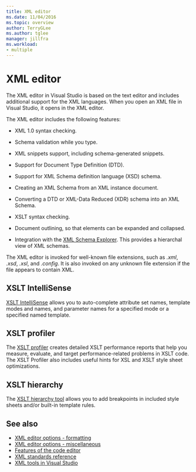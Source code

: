 ```yaml
---
title: XML editor
ms.date: 11/04/2016
ms.topic: overview
author: TerryGLee
ms.author: tglee
manager: jillfra
ms.workload:
- multiple
---
```

# XML editor

The XML editor in Visual Studio is based on the text editor and includes additional support for the XML languages. When you open an XML file in Visual Studio, it opens in the XML editor.

The XML editor includes the following features:

- XML 1.0 syntax checking.

- Schema validation while you type.

- XML snippets support, including schema-generated snippets.

- Support for Document Type Definition (DTD).

- Support for XML Schema definition language (XSD) schema.

- Creating an XML Schema from an XML instance document.

- Converting a DTD or XML-Data Reduced (XDR) schema into an XML Schema.

- XSLT syntax checking.

- Document outlining, so that elements can be expanded and collapsed.

- Integration with the [XML Schema Explorer](../xml-tools/xml-schema-explorer.md). This provides a hierarchal view of XML schemas.

The XML editor is invoked for well-known file extensions, such as *.xml*, *.xsd*, *.xsl*, and *.config*. It is also invoked on any unknown file extension if the file appears to contain XML.

## XSLT IntelliSense

[XSLT IntelliSense](../xml-tools/xml-editor-intellisense-features.md) allows you to auto-complete attribute set names, template modes and names, and parameter names for a specified mode or a specified named template.

## XSLT profiler

The [XSLT profiler](../xml-tools/xslt-profiler.md) creates detailed XSLT performance reports that help you measure, evaluate, and target performance-related problems in XSLT code. The XSLT Profiler also includes useful hints for XSL and XSLT style sheet optimizations.

## XSLT hierarchy

The [XSLT hierarchy tool](../xml-tools/walkthrough-using-xslt-hierarchy.md) allows you to add breakpoints in included style sheets and/or built-in template rules.

## See also

- [XML editor options - formatting](../ide/reference/options-text-editor-xml-formatting.md)
- [XML editor options - miscellaneous](../ide/reference/options-text-editor-xml-miscellaneous.md)
- [Features of the code editor](../ide/writing-code-in-the-code-and-text-editor.md)
- [XML standards reference](https://msdn.microsoft.com/79c78508-c9d0-423a-a00f-672e855de401)
- [XML tools in Visual Studio](../xml-tools/xml-tools-in-visual-studio.md)
